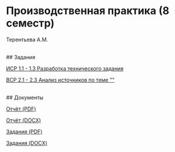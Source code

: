 # Производственная практика (8 семестр)
<p>Терентьева А.М.</p>

<br>
## Задания
<p><a href="">ИСР 1.1 - 1.3 Разработка технического задания</a></p>
<p><a href="">ВСР 2.1 - 2.3 Анализ источников по теме ""</a></p>

<br>
## Документы
<p><a href="">
  Отчёт (PDF)</a></p>
  
<p><a href="">
  Отчёт (DOCX)</a></p>
 
  

<p><a href="">
  Задания (PDF)</a></p>

<p><a href="">
  Задания (DOCX)</a></p>
